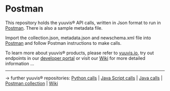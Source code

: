 # Postman

This repository holds the yuuvis® API calls, written in Json format to run in [Postman](https://www.getpostman.com/). There is also a sample metadata file.

Import the collection.json, metadata.json and newschema.xml file into [Postman](https://www.getpostman.com/) and follow Postman instructions to make calls. 

To learn more about yuuvis® products, please refer to [yuuvis.io](https://yuuvis.io/), try out endpoints in our [developer portal](https://yuuvis.io/Apis) or visit our [Wiki](https://github.com/yuuvis/Documentation/wiki) for more detailed information ...


<hr/>


&rarr; further yuuvis® repositories: 
[Python calls](https://github.com/yuuvis/Python-calls) | [Java Script calls](https://github.com/yuuvis/JavaScript-calls) | [Java calls](https://github.com/yuuvis/Java-calls) | [Postman collection](https://github.com/yuuvis/Postman) | [Wiki](https://github.com/yuuvis/documentation)


